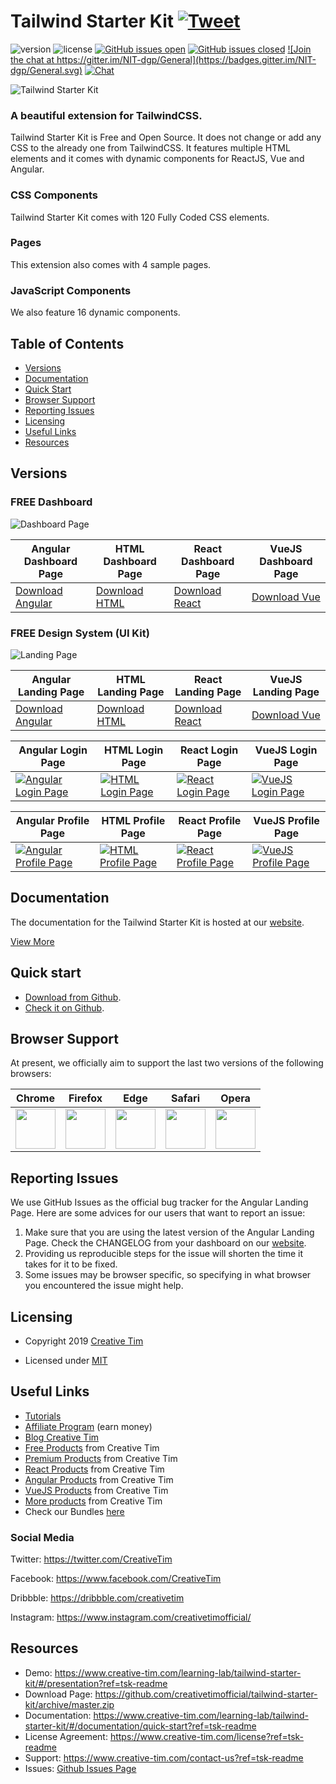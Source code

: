 # Tailwind Starter Kit <a href="https://twitter.com/intent/tweet?url=https%3A%2F%2Fwww.creative-tim.com%2Flearning-lab%2Ftailwindcss-starter-project%23%2Fpresentation&text=Tailwind%20Starter%20Kit%20by%20Creative%20Tim&original_referer=&via=Creative%20Tim&hashtags=creativetim" target="_blank">![Tweet](https://img.shields.io/twitter/url/http/shields.io.svg?style=social&logo=twitter)</a>

![version](https://img.shields.io/badge/version-1.0.0-blue.svg) ![license](https://img.shields.io/badge/license-MIT-blue.svg) <a href="https://github.com/creativetimofficial/tailwind-starter-kit/issues?q=is%3Aopen+is%3Aissue" target="_blank">![GitHub issues open](https://img.shields.io/github/issues/creativetimofficial/tailwind-starter-kit.svg?maxAge=2592000)</a> <a href="https://github.com/creativetimofficial/tailwind-starter-kit/issues?q=is%3Aissue+is%3Aclosed" target="_blank">![GitHub issues closed](https://img.shields.io/github/issues-closed-raw/creativetimofficial/tailwind-starter-kit.svg?maxAge=2592000)</a> <a href="https://gitter.im/creative-tim-general/Lobby" target="_blank">![Join the chat at https://gitter.im/NIT-dgp/General](https://badges.gitter.im/NIT-dgp/General.svg)</a> <a href="https://discord.gg/E4aHAQy" target="_blank">![Chat](https://img.shields.io/badge/chat-on%20discord-7289da.svg)</a>

![Tailwind Starter Kit](https://raw.githubusercontent.com/creativetimofficial/public-assets/master/creative-tim/opt_tsp_tailwindcss_thumbnail.jpg)

### A beautiful extension for TailwindCSS.

Tailwind Starter Kit is Free and Open Source. It does not change or add any CSS to the already one from TailwindCSS. It features multiple HTML elements and it comes with dynamic components for ReactJS, Vue and Angular.

### CSS Components

Tailwind Starter Kit comes with 120 Fully Coded CSS elements.

### Pages

This extension also comes with 4 sample pages.

### JavaScript Components

We also feature 16 dynamic components.


## Table of Contents

* [Versions](#versions)
* [Documentation](#documentation)
* [Quick Start](#quick-start)
* [Browser Support](#browser-support)
* [Reporting Issues](#reporting-issues)
* [Licensing](#licensing)
* [Useful Links](#useful-links)
* [Resources](#resources)

## Versions

### FREE Dashboard

![Dashboard Page](https://raw.githubusercontent.com/creativetimofficial/tailwind-starter-kit/master/images/dashboard.jpg)

|Angular Dashboard Page|HTML Dashboard Page|React Dashboard Page|VueJS Dashboard Page|
| --- | --- | --- | --- |
| <a href="https://github.com/creativetimofficial/tailwind-starter-kit/tree/master/Dashboard%20Page/angular-dashboard-page" target="_blank">Download Angular</a>  | <a href="https://github.com/creativetimofficial/tailwind-starter-kit/tree/master/Dashboard%20Page/html-dashboard-page" target="_blank">Download HTML</a>  | <a href="https://github.com/creativetimofficial/tailwind-starter-kit/tree/master/Dashboard%20Page/react-dashboard-page" target="_blank">Download React</a>  | <a href="https://github.com/creativetimofficial/tailwind-starter-kit/tree/master/Dashboard%20Page/vuejs-dashboard-page" target="_blank">Download Vue</a>  |


### FREE Design System (UI Kit)

![Landing Page](https://raw.githubusercontent.com/creativetimofficial/tailwind-starter-kit/master/images/landing.jpg)

|Angular Landing Page|HTML Landing Page|React Landing Page|VueJS Landing Page|
| --- | --- | --- | --- |
| <a href="https://github.com/creativetimofficial/tailwind-starter-kit/tree/master/Landing%20Page/angular-landing-page" target="_blank">Download Angular</a> | <a href="https://github.com/creativetimofficial/tailwind-starter-kit/tree/master/Landing%20Page/html-landing-page" target="_blank">Download HTML</a> | <a href="https://github.com/creativetimofficial/tailwind-starter-kit/tree/master/Landing%20Page/react-landing-page" target="_blank">Download React</a> | <a href="https://github.com/creativetimofficial/tailwind-starter-kit/tree/master/Landing%20Page/vuejs-landing-page" target="_blank">Download Vue</a> |


|Angular Login Page|HTML Login Page|React Login Page|VueJS Login Page|
| --- | --- | --- | --- |
| <a href="https://github.com/creativetimofficial/tailwind-starter-kit/tree/master/Login%20Page/angular-login-page" target="_blank">![Angular Login Page](https://raw.githubusercontent.com/creativetimofficial/tailwind-starter-kit/master/images/login.jpg)</a> | <a href="https://github.com/creativetimofficial/tailwind-starter-kit/tree/master/Login%20Page/html-login-page" target="_blank">![HTML Login Page](https://raw.githubusercontent.com/creativetimofficial/tailwind-starter-kit/master/images/login.jpg)</a> | <a href="https://github.com/creativetimofficial/tailwind-starter-kit/tree/master/Login%20Page/react-login-page" target="_blank">![React Login Page](https://raw.githubusercontent.com/creativetimofficial/tailwind-starter-kit/master/images/login.jpg)</a> | <a href="https://github.com/creativetimofficial/tailwind-starter-kit/tree/master/Login%20Page/vuejs-login-page" target="_blank">![VueJS Login Page](https://raw.githubusercontent.com/creativetimofficial/tailwind-starter-kit/master/images/login.jpg)</a> |



|Angular Profile Page|HTML Profile Page|React Profile Page|VueJS Profile Page|
| --- | --- | --- | --- |
| <a href="https://github.com/creativetimofficial/tailwind-starter-kit/tree/master/Profile%20Page/angular-profile-page" target="_blank">![Angular Profile Page](https://raw.githubusercontent.com/creativetimofficial/tailwind-starter-kit/master/images/profile.jpg)</a> | <a href="https://github.com/creativetimofficial/tailwind-starter-kit/tree/master/Profile%20Page/html-profile-page" target="_blank">![HTML Profile Page](https://raw.githubusercontent.com/creativetimofficial/tailwind-starter-kit/master/images/profile.jpg)</a> | <a href="https://github.com/creativetimofficial/tailwind-starter-kit/tree/master/Profile%20Page/react-profile-page" target="_blank">![React Profile Page](https://raw.githubusercontent.com/creativetimofficial/tailwind-starter-kit/master/images/profile.jpg)</a> | <a href="https://github.com/creativetimofficial/tailwind-starter-kit/tree/master/Profile%20Page/vuejs-profile-page" target="_blank">![VueJS Profile Page](https://raw.githubusercontent.com/creativetimofficial/tailwind-starter-kit/master/images/profile.jpg)</a> |

## Documentation
The documentation for the Tailwind Starter Kit is hosted at our <a href="https://www.creative-tim.com/learning-lab/tailwind-starter-kit/#/documentation/quick-start?ref=tsk-readme" target="_blank">website</a>.

<a href="https://www.creative-tim.com/learning-lab/tailwind-starter-kit/#/presentation?ref=tsk-readme" target="_blank">View More</a>


## Quick start

- <a href="https://github.com/creativetimofficial/tailwind-starter-kit/archive/master.zip" target="_blank">Download from Github</a>.
- <a href="https://github.com/creativetimofficial/tailwind-starter-kit" target="_blank">Check it on Github</a>.

## Browser Support

At present, we officially aim to support the last two versions of the following browsers:

| Chrome | Firefox | Edge | Safari | Opera |
|:---:|:---:|:---:|:---:|:---:|
| <img src="https://github.com/creativetimofficial/public-assets/blob/master/logos/chrome-logo.png?raw=true" width="64" height="64"> | <img src="https://raw.githubusercontent.com/creativetimofficial/public-assets/master/logos/firefox-logo.png" width="64" height="64"> | <img src="https://raw.githubusercontent.com/creativetimofficial/public-assets/master/logos/edge-logo.png" width="64" height="64"> | <img src="https://raw.githubusercontent.com/creativetimofficial/public-assets/master/logos/safari-logo.png" width="64" height="64"> | <img src="https://raw.githubusercontent.com/creativetimofficial/public-assets/master/logos/opera-logo.png" width="64" height="64"> |

## Reporting Issues

We use GitHub Issues as the official bug tracker for the Angular Landing Page. Here are some advices for our users that want to report an issue:

1. Make sure that you are using the latest version of the Angular Landing Page. Check the CHANGELOG from your dashboard on our <a href="https://www.creative-tim.com/?ref=tsk-readme" target="_blank">website</a>.
2. Providing us reproducible steps for the issue will shorten the time it takes for it to be fixed.
3. Some issues may be browser specific, so specifying in what browser you encountered the issue might help.

## Licensing

- Copyright 2019 <a href="https://www.creative-tim.com/?ref=tsk-readme" target="_blank">Creative Tim</a>



- Licensed under <a href="https://github.com/creativetimofficial/tailwind-starter-kit/blob/master/LICENSE.md" target="_blank">MIT</a>

## Useful Links

- <a href="https://www.youtube.com/channel/UCVyTG4sCw-rOvB9oHkzZD1w" target="_blank">Tutorials</a>
- <a href="https://www.creative-tim.com/affiliates/new?ref=tsk-readme" target="_blank">Affiliate Program</a> (earn money)
- <a href="http://blog.creative-tim.com/?ref=tsk-readme" target="_blank">Blog Creative Tim</a>
- <a href="https://www.creative-tim.com/templates/free?ref=tsk-readme" target="_blank">Free Products</a> from Creative Tim
- <a href="https://www.creative-tim.com/templates/premium?ref=tsk-readme" target="_blank">Premium Products</a> from Creative Tim
- <a href="https://www.creative-tim.com/templates/react?ref=tsk-readme" target="_blank">React Products</a> from Creative Tim
- <a href="https://www.creative-tim.com/templates/angular?ref=tsk-readme" target="_blank">Angular Products</a> from Creative Tim
- <a href="https://www.creative-tim.com/templates/vuejs?ref=tsk-readme" target="_blank">VueJS Products</a> from Creative Tim
- <a href="https://www.creative-tim.com/templates?ref=tsk-readme" target="_blank">More products</a> from Creative Tim
- Check our Bundles <a href="https://www.creative-tim.com/bundles?ref=tsk-readme" target="_blank">here</a>

### Social Media

Twitter: <a href="https://twitter.com/CreativeTim" target="_blank">https://twitter.com/CreativeTim</a>

Facebook: <a href="https://www.facebook.com/CreativeTim" target="_blank">https://www.facebook.com/CreativeTim</a>

Dribbble: <a href="https://dribbble.com/creativetim" target="_blank">https://dribbble.com/creativetim</a>

Instagram: <a href="https://www.instagram.com/creativetimofficial/" target="_blank">https://www.instagram.com/creativetimofficial/</a>


## Resources
- Demo: <a href="https://www.creative-tim.com/learning-lab/tailwind-starter-kit/#/presentation?ref=tsk-readme" target="_blank">https://www.creative-tim.com/learning-lab/tailwind-starter-kit/#/presentation?ref=tsk-readme</a>
- Download Page: <a href="https://github.com/creativetimofficial/tailwind-starter-kit/archive/master.zip" target="_blank">https://github.com/creativetimofficial/tailwind-starter-kit/archive/master.zip</a>
- Documentation: <a href="https://www.creative-tim.com/learning-lab/tailwind-starter-kit/#/documentation/quick-start?ref=tsk-readme" target="_blank">https://www.creative-tim.com/learning-lab/tailwind-starter-kit/#/documentation/quick-start?ref=tsk-readme</a>
- License Agreement: <a href="https://www.creative-tim.com/license?ref=tsk-readme" target="_blank">https://www.creative-tim.com/license?ref=tsk-readme</a>
- Support: <a href="https://www.creative-tim.com/contact-us?ref=tsk-readme" target="_blank">https://www.creative-tim.com/contact-us?ref=tsk-readme</a>
- Issues: <a href="https://github.com/creativetimofficial/tailwind-starter-kit/issues" target="_blank">Github Issues Page</a>



